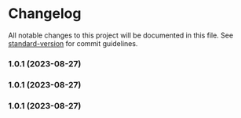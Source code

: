 # Changelog

All notable changes to this project will be documented in this file. See [standard-version](https://github.com/conventional-changelog/standard-version) for commit guidelines.

### 1.0.1 (2023-08-27)

### 1.0.1 (2023-08-27)

### 1.0.1 (2023-08-27)
